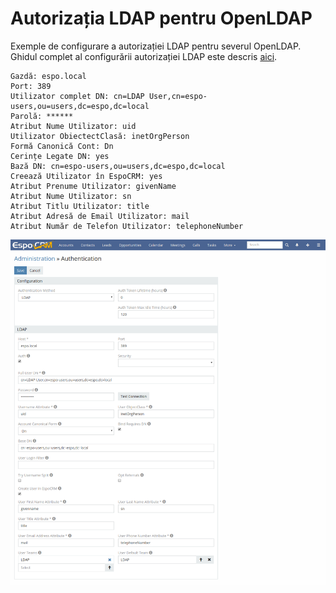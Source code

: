 # Autorizația LDAP pentru OpenLDAP

Exemple de configurare a autorizației LDAP pentru severul  OpenLDAP. Ghidul complet al configurării autorizației LDAP este descris [aici](ldap-authorization.md).

```
Gazdă: espo.local
Port: 389
Utilizator complet DN: cn=LDAP User,cn=espo-users,ou=users,dc=espo,dc=local
Parolă: ******
Atribut Nume Utilizator: uid
Utilizator ObiectectClasă: inetOrgPerson
Formă Canonică Cont: Dn
Cerințe Legate DN: yes
Bază DN: cn=espo-users,ou=users,dc=espo,dc=local
Creează Utilizator în EspoCRM: yes
Atribut Prenume Utilizator: givenName
Atribut Nume Utilizator: sn
Atribut Titlu Utilizator: title
Atribut Adresă de Email Utilizator: mail
Atribut Număr de Telefon Utilizator: telephoneNumber
```

![1](https://raw.githubusercontent.com/espocrm/documentation/master/docs/_static/images/administration/ldap-authorization/ldap-configuration-for-openldap.png)
